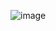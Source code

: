![image](https://user-images.githubusercontent.com/57319180/166274880-4b7734bd-338c-4523-bf9a-14ac6e76eb73.png)
